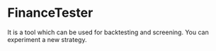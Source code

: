 # FinanceTester

It is a tool which can be used for backtesting and screening.
You can experiment a new strategy.
